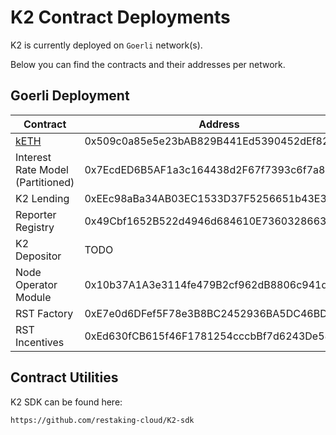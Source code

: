 # K2 Contract Deployments

K2 is currently deployed on `Goerli` network(s).

Below you can find the contracts and their addresses per network.

## Goerli Deployment

| Contract | Address |
| -------- | -------- |
| [kETH](https://goerli.getketh.com) | 0x509c0a85e5e23bAB829B441Ed5390452dEf827e4 |
| Interest Rate Model (Partitioned) | 0x7EcdED6B5AF1a3c164438d2F67f7393c6f7a81E9 |
| K2 Lending | 0xEEc98aBa34AB03EC1533D37F5256651b43E32d05 |
| Reporter Registry | 0x49Cbf1652B522d4946d684610E7360328663C01c  |
| K2 Depositor | TODO |
| Node Operator Module | 0x10b37A1A3e3114fe479B2cf962dB8806c941d2Dc |
| RST Factory | 0xE7e0d6DFef5F78e3B8BC2452936BA5DC46BD02C4 |
| RST Incentives | 0xEd630fCB615f46F1781254cccbBf7d6243De5887 |

## Contract Utilities

K2 SDK can be found here:
```
https://github.com/restaking-cloud/K2-sdk
```
